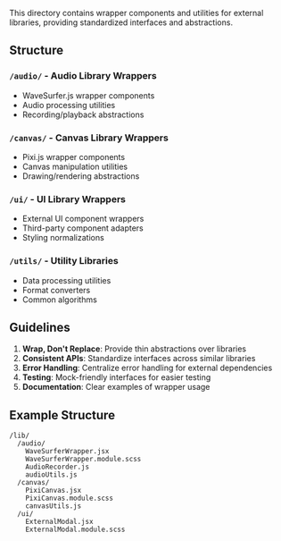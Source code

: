 This directory contains wrapper components and utilities for external libraries, providing standardized interfaces and abstractions.

## Structure

### `/audio/` - Audio Library Wrappers
- WaveSurfer.js wrapper components
- Audio processing utilities
- Recording/playback abstractions

### `/canvas/` - Canvas Library Wrappers
- Pixi.js wrapper components
- Canvas manipulation utilities
- Drawing/rendering abstractions

### `/ui/` - UI Library Wrappers
- External UI component wrappers
- Third-party component adapters
- Styling normalizations

### `/utils/` - Utility Libraries
- Data processing utilities
- Format converters
- Common algorithms

## Guidelines

1. **Wrap, Don't Replace**: Provide thin abstractions over libraries
2. **Consistent APIs**: Standardize interfaces across similar libraries
3. **Error Handling**: Centralize error handling for external dependencies
4. **Testing**: Mock-friendly interfaces for easier testing
5. **Documentation**: Clear examples of wrapper usage

## Example Structure

```
/lib/
  /audio/
    WaveSurferWrapper.jsx
    WaveSurferWrapper.module.scss
    AudioRecorder.js
    audioUtils.js
  /canvas/
    PixiCanvas.jsx
    PixiCanvas.module.scss
    canvasUtils.js
  /ui/
    ExternalModal.jsx
    ExternalModal.module.scss